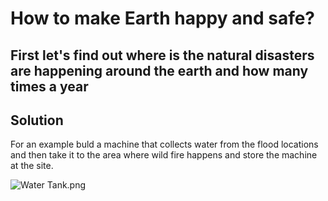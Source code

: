# How to make Earth happy and safe?
<body>
<h2> First let's find out where is the natural disasters are happening around the earth and how many times a year</h2>

<h2> Solution</h2>

<p> For an example buld a machine that collects water from the flood locations and then take it to the area where wild fire happens and store the machine at the site.</p>
<picture>
 <img src="C:\Users\simra\OneDrive\Documents\Project\Water Tank.png" alt="Water Tank.png" style="width:auto;">
</picture>
</body>
